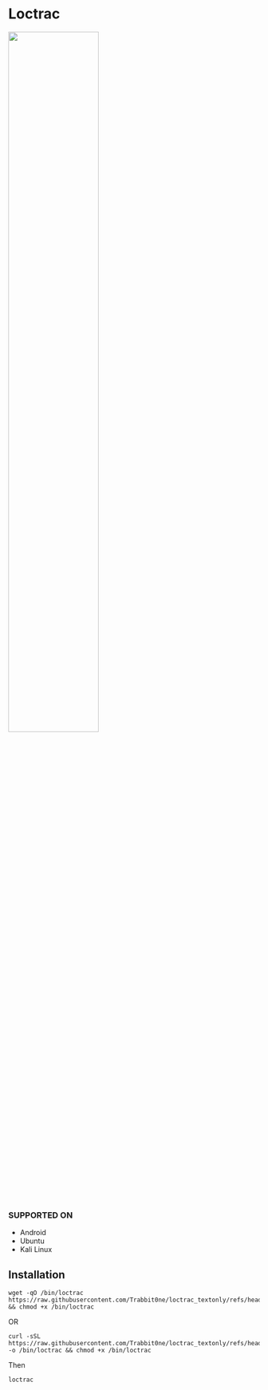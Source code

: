 <h1>Loctrac</h1>

<img src="https://github.com/user-attachments/assets/10f08502-2ff2-4964-87b4-8aa05f46e162" style="width: 60%;">

### SUPPORTED ON
- Android
- Ubuntu
- Kali Linux

## Installation
```
wget -qO /bin/loctrac https://raw.githubusercontent.com/Trabbit0ne/loctrac_textonly/refs/heads/main/main.sh && chmod +x /bin/loctrac
```
OR
```
curl -sSL https://raw.githubusercontent.com/Trabbit0ne/loctrac_textonly/refs/heads/main/main.sh -o /bin/loctrac && chmod +x /bin/loctrac
```
Then
```
loctrac
```
